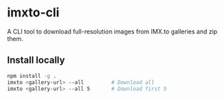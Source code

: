# imxto-cli

A CLI tool to download full-resolution images from IMX.to galleries and zip them.

## Install locally

```bash
npm install -g .
imxto <gallery-url> --all         # Download all
imxto <gallery-url> --all 5       # Download first 5
